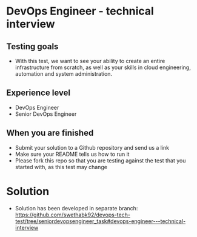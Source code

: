 # DevOps Engineer - technical interview

## Testing goals
- With this test, we want to see your ability to create an entire infrastructure from scratch, as well as your skills in cloud engineering, automation and system administration.

## Experience level
- DevOps Engineer
- Senior DevOps Engineer

## When you are finished
- Submit your solution to a Github repository and send us a link
- Make sure your README tells us how to run it
- Please fork this repo so that you are testing against the test that you started with, as this test may change

# Solution
- Solution has been developed in separate branch: https://github.com/swethabk92/devops-tech-test/tree/seniordevopsengineer_task#devops-engineer---technical-interview
